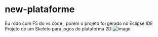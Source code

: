 # new-plataforme
Eu rodo com F5 do vs code , porém o projeto foi gerado no Eclipse IDE
Projeto de um Skeleto para jogos de plataforma 2D
![image](https://user-images.githubusercontent.com/37029621/148664402-8f9d9242-b53d-457e-99b8-34a1e4adeaf2.png)
